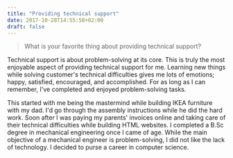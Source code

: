 ```yaml
---
title: "Providing technical support"
date: 2017-10-28T14:55:58+02:00
draft: false
---
```

>What is your favorite thing about providing technical support?

Technical support is about problem-solving at its core. This is truly the most enjoyable aspect of providing technical support for me. Learning new things while solving customer's technical difficulties gives me lots of emotions; happy, satisfied, encouraged, and accomplished. For as long as I can remember, I've completed and enjoyed problem-solving tasks. 

This started with me being the mastermind while building IKEA furniture with my dad. I'd go through the assembly instructions while he did the hard work. Soon after I was paying my parents' invoices online and taking care of their technical difficulties while building HTML websites. I completed a B.Sc degree in mechanical engineering once I came of age. While the main objective of a mechanical engineer is problem-solving, I did not like the lack of technology. I decided to purse a career in computer science. 

